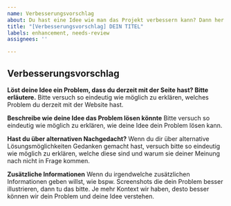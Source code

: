 ```yaml
---
name: Verbesserungsvorschlag
about: Du hast eine Idee wie man das Projekt verbessern kann? Dann her damit!
title: "[Verbesserungsvorschlag] DEIN TITEL"
labels: enhancement, needs-review
assignees: ''

---
```


## Verbesserungsvorschlag
**Löst deine Idee ein Problem, dass du derzeit mit der Seite hast? Bitte erläutere.**
Bitte versuch so eindeutig wie möglich zu erklären, welches Problem du derzeit mit der Website hast.

**Beschreibe wie deine Idee das Problem lösen könnte**
Bitte versuch so eindeutig wie möglich zu erklären, wie deine Idee dein Problem lösen kann.

**Hast du über alternativen Nachgedacht?**
Wenn du dir über alternative Lösungsmöglichkeiten Gedanken gemacht hast, versuch bitte so eindeutig wie möglich zu erklären, welche diese sind und warum sie deiner Meinung nach nicht in Frage kommen.

**Zusätzliche Informationen**
Wenn du irgendwelche zusätzlichen Informationen geben willst, wie bspw. Screenshots die dein Problem besser illustrieren, dann tu das bitte. Je mehr Kontext wir haben, desto besser können wir dein Problem und deine Idee verstehen.
